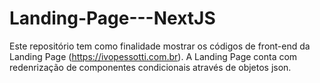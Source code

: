 # Landing-Page---NextJS
Este repositório tem como finalidade mostrar os códigos de front-end da Landing Page (https://ivopessotti.com.br). A Landing Page conta com redenrização de componentes condicionais através de objetos json.
